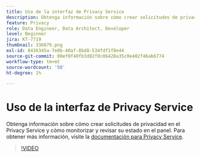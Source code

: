 ```yaml
---
title: Uso de la interfaz de Privacy Service
description: Obtenga información sobre cómo crear solicitudes de privacidad en la interfaz de usuario y monitorizar o revisar su estado en el panel.
feature: Privacy
role: Data Engineer, Data Architect, Developer
level: Beginner
jira: KT-7719
thumbnail: 336079.png
exl-id: 8436345a-7e0b-40af-8bd8-534fdf1f8e44
source-git-commit: 00ef0f40fb3d82f0c06428a35c0e402f46ab6774
workflow-type: tm+mt
source-wordcount: '58'
ht-degree: 1%

---
```



# Uso de la interfaz de Privacy Service

Obtenga información sobre cómo crear solicitudes de privacidad en el Privacy Service y cómo monitorizar y revisar su estado en el panel. Para obtener más información, visite la [documentación para Privacy Service](https://experienceleague.adobe.com/docs/experience-platform/privacy/home.html?lang=es).

>[!VIDEO](https://video.tv.adobe.com/v/336079?learn=on)
